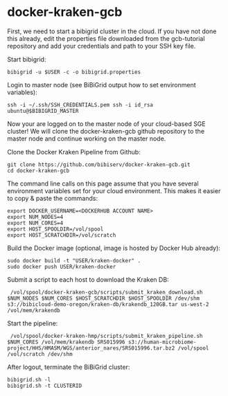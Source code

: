 docker-kraken-gcb
=================

First, we need to start a bibigrid cluster in the cloud. If you have
not done this already, edit the properties file downloaded from the
gcb-tutorial repository and add your credentials and path to your SSH
key file. 

Start bibigrid:

    bibigrid -u $USER -c -o bibigrid.properties

Login to master node (see BiBiGrid output how to set environment variables):

    ssh -i ~/.ssh/SSH_CREDENTIALS.pem ssh -i id_rsa ubuntu@$BIBIGRID_MASTER

Now your are logged on to the master node of your cloud-based SGE
cluster! We will clone the docker-kraken-gcb github repository to
the master node and continue working on the master node.

Clone the Docker Kraken Pipeline from Github:

    git clone https://github.com/bibiserv/docker-kraken-gcb.git
    cd docker-kraken-gcb

The command line calls on this page assume that you have several
environment variables set for your cloud environment. This makes it
easier to copy & paste the commands:

    export DOCKER_USERNAME=<DOCKERHUB ACCOUNT NAME>
    export NUM_NODES=4
    export NUM_CORES=4
    export HOST_SPOOLDIR=/vol/spool
    export HOST_SCRATCHDIR=/vol/scratch

Build the Docker image (optional, image is hosted by Docker Hub already):

    sudo docker build -t "USER/kraken-docker" .
    sudo docker push USER/kraken-docker

Submit a script to each host to download the Kraken DB:

     /vol/spool/docker-kraken-gcb/scripts/submit_kraken_download.sh $NUM_NODES $NUM_CORES $HOST_SCRATCHDIR $HOST_SPOOLDIR /dev/shm s3://bibicloud-demo-oregon/kraken-db/krakendb_120GB.tar us-west-2 /vol/mem/krakendb
     
Start the pipeline:

     /vol/spool/docker-kraken-hmp/scripts/submit_kraken_pipeline.sh $NUM_CORES /vol/mem/krakendb SRS015996 s3://human-microbiome-project/HHS/HMASM/WGS/anterior_nares/SRS015996.tar.bz2 /vol/spool /vol/scratch /dev/shm

After logout, terminate the BiBiGrid cluster:

    bibigrid.sh -l
    bibigrid.sh -t CLUSTERID
    

